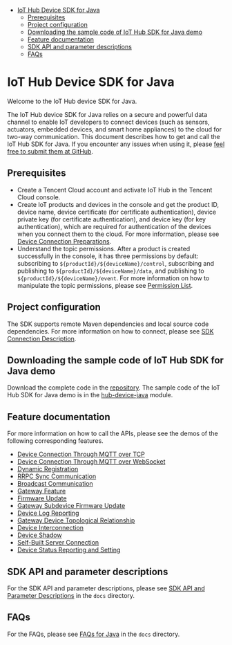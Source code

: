 * [IoT Hub Device SDK for Java](#IoT-Hub-Device-SDK-for-Java)
  * [Prerequisites](#Prerequisites)
  * [Project configuration](#Project-configuration)
  * [Downloading the sample code of IoT Hub SDK for Java demo](#Downloading-the-sample-code-of-IoT-Hub-SDK-for-Java-demo)
  * [Feature documentation](#Feature-documentation)
  * [SDK API and parameter descriptions](#SDK-API-and-parameter-descriptions)
  * [FAQs](#FAQs)

# IoT Hub Device SDK for Java
Welcome to the IoT Hub device SDK for Java.

The IoT Hub device SDK for Java relies on a secure and powerful data channel to enable IoT developers to connect devices (such as sensors, actuators, embedded devices, and smart home appliances) to the cloud for two-way communication. This document describes how to get and call the IoT Hub SDK for Java. If you encounter any issues when using it, please [feel free to submit them at GitHub](https://github.com/tencentyun/iot-device-java/issues/new).

## Prerequisites
* Create a Tencent Cloud account and activate IoT Hub in the Tencent Cloud console.
* Create IoT products and devices in the console and get the product ID, device name, device certificate (for certificate authentication), device private key (for certificate authentication), and device key (for key authentication), which are required for authentication of the devices when you connect them to the cloud. For more information, please see [Device Connection Preparations](https://cloud.tencent.com/document/product/634/14442).
* Understand the topic permissions. After a product is created successfully in the console, it has three permissions by default: subscribing to `${productId}/${deviceName}/control`, subscribing and publishing to `${productId}/${deviceName}/data`, and publishing to `${productId}/${deviceName}/event`. For more information on how to manipulate the topic permissions, please see [Permission List](https://cloud.tencent.com/document/product/634/14444).

## Project configuration

The SDK supports remote Maven dependencies and local source code dependencies. For more information on how to connect, please see [SDK Connection Description](docs/en/PRELIM__SDK接入说明_EN-US.md).

## Downloading the sample code of IoT Hub SDK for Java demo
Download the complete code in the [repository](https://github.com/tencentyun/iot-device-java). The sample code of the IoT Hub SDK for Java demo is in the [hub-device-java](../hub-device-java/src/test) module.


## Feature documentation
For more information on how to call the APIs, please see the demos of the following corresponding features.

* [Device Connection Through MQTT over TCP](docs/en/PRELIM__基于TCP的MQTT设备接入_EN-US.md)
* [Device Connection Through MQTT over WebSocket](docs/en/PRELIM__基于Websocket的MQTT设备接入_EN-US.md)
* [Dynamic Registration](docs/en/PRELIM__动态注册_EN-US.md)
* [RRPC Sync Communication](docs/en/PRELIM__RRPC同步通信_EN-US.md)
* [Broadcast Communication](docs/en/PRELIM__广播通信_EN-US.md)
* [Gateway Feature](docs/en/PRELIM__网关功能_EN-US.md)
* [Firmware Update](docs/en/PRELIM__固件升级_EN-US.md)
* [Gateway Subdevice Firmware Update](docs/en/PRELIM__网关子设备固件升级_EN-US.md)
* [Device Log Reporting](docs/en/PRELIM__设备日志上报_EN-US.md)
* [Gateway Device Topological Relationship](docs/en/PRELIM__网关设备拓扑关系_EN-US.md)
* [Device Interconnection](docs/en/PRELIM__设备互通_EN-US.md)
* [Device Shadow](docs/en/PRELIM__设备影子_EN-US.md)
* [Self-Built Server Connection](docs/en/PRELIM__自建服务器接入_EN-US.md)
* [Device Status Reporting and Setting](docs/en/PRELIM__设备状态上报与状态设置_EN-US.md)

## SDK API and parameter descriptions
For the SDK API and parameter descriptions, please see [SDK API and Parameter Descriptions](docs/en/PRELIM__SDK%20API及参数说明_EN-US.md) in the `docs` directory.

## FAQs

For the FAQs, please see [FAQs for Java](docs/en/PRELIM__常见问题java_EN-US.md) in the `docs` directory.
